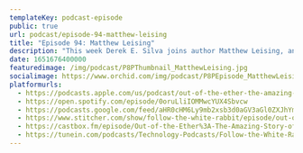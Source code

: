 ```yaml
---
templateKey: podcast-episode
public: true
url: podcast/episode-94-matthew-leising
title: "Episode 94: Matthew Leising"
description: "This week Derek E. Silva joins author Matthew Leising, and Co-founder of DeCential Media that focuses on telling the stories of the founders, builders and visionaries who are creating a new decentralized economy and internet experience. We take a deep dive into the fascinating early days of Ethereum to discuss Matt’s critically acclaimed book 'Out of the Ether' and his quest to solve the mystery behind the 2016 DAO hack."
date: 1651676400000
featuredimage: /img/podcast/P8PThumbnail_MatthewLeising.jpg
socialimage: https://www.orchid.com/img/podcast/P8PEpisode_MatthewLeising.jpg
platformurls:
  - https://podcasts.apple.com/us/podcast/out-of-the-ether-the-amazing-story-of-ethereum/id1516705670?i=1000559603764
  - https://open.spotify.com/episode/0oruLliIOMMwcYUX4Sbvcw
  - https://podcasts.google.com/feed/aHR0cHM6Ly9mb2xsb3d0aGV3aGl0ZXJhYmJpdC5saWJzeW4uY29tL3Jzcw/episode/YmJkMjJkNGQtYTEwZC00YWIyLTlkZjgtYmM1YWYzYTU0ODg3
  - https://www.stitcher.com/show/follow-the-white-rabbit/episode/out-of-the-ether-the-amazing-story-of-ethereum-and-the-dao-hack-with-matthew-leising-202908671
  - https://castbox.fm/episode/Out-of-the-Ether%3A-The-Amazing-Story-of-Ethereum-and-the-DAO-Hack-with-Matthew-Leising-id2954358-id491999472?country=us
  - https://tunein.com/podcasts/Technology-Podcasts/Follow-the-White-Rabbit-p1330281/?topicId=171850806
---
```

